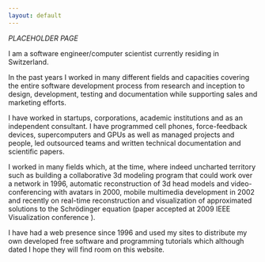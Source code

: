 ```yaml
---
layout: default
---
```


_PLACEHOLDER PAGE_

I am a software engineer/computer scientist currently residing in Switzerland.

In the past years I worked in many different fields and capacities covering the entire software development process from research and inception  to design, development, testing and documentation while supporting sales and marketing efforts.

I have worked in startups, corporations, academic institutions and as an independent consultant. I have programmed cell phones, force-feedback devices, supercomputers and GPUs as well as managed projects and people, led outsourced teams and written technical documentation and scientific papers.

I  worked in many fields which, at the time, where indeed uncharted territory such as building a collaborative 3d modeling program that could work over a network in 1996, automatic reconstruction of 3d head models and video-conferencing with avatars in 2000, mobile multimedia development in 2002 and recently on  real-time  reconstruction and visualization of approximated solutions to the Schrödinger equation (paper accepted at 2009 IEEE Visualization conference ).

I have had a web presence since 1996 and used my sites to distribute my own developed free software and programming tutorials which although dated I hope they will find room on this website.

